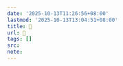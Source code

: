 ```yaml
---
date: '2025-10-13T11:26:56+08:00'
lastmod: '2025-10-13T13:04:51+08:00'
title: 󰔗
url: 󰔗
tags: []
src:
note:
---
```


